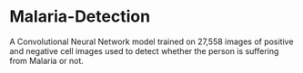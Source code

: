 # Malaria-Detection
A Convolutional Neural Network model trained on 27,558 images of positive and negative cell images used to detect whether the person is suffering from Malaria or not.

